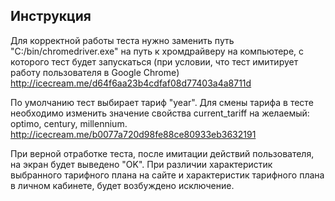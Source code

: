 ## Инструкция ##

Для корректной работы теста нужно заменить путь "C:/bin/chromedriver.exe" на путь к хромдрайверу на компьютере, с которого тест будет запускаться (при условии, что тест имитирует работу пользователя в Google Chrome)
http://icecream.me/d64f6aa23b4cdfaf08d77403a4a8711d

По умолчанию тест выбирает тариф "year". Для смены тарифа в тесте необходимо изменить значение свойства current_tariff на желаемый: optimo, century, millennium.
http://icecream.me/b0077a720d98fe88ce80933eb3632191

При верной отработке теста, после имитации действий пользователя, на экран будет выведено "OK". При различии характеристик выбранного тарифного плана на сайте и характеристик тарифного плана в личном кабинете, будет возбуждено исключение.
